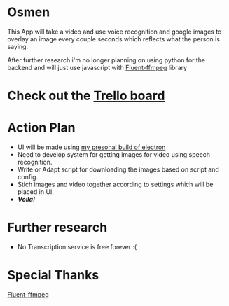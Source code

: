 # Osmen
This App will take a video and use voice recognition and google images to overlay an image every couple seconds which reflects what the person is saying.

After further research i'm no longer planning on using python for the backend and will just use javascript with [Fluent-ffmpeg](https://github.com/fluent-ffmpeg/node-fluent-ffmpeg) library


# Check out the [Trello board](https://trello.com/b/yaZEcLSP/osmen)

# Action Plan
- UI will be made using [my presonal build of electron](https://github.com/Galileo-dev/Electron-PersonalisedBuild)
- Need to develop system for getting images for video using speech recognition.
- Write or Adapt script for downloading the images based on script and config.
- Stich images and video together according to settings which will be placed in UI.
- ***Voila!***

# Further research
- No Transcription service is free forever :(

# Special Thanks
[Fluent-ffmpeg](https://github.com/fluent-ffmpeg/node-fluent-ffmpeg)
